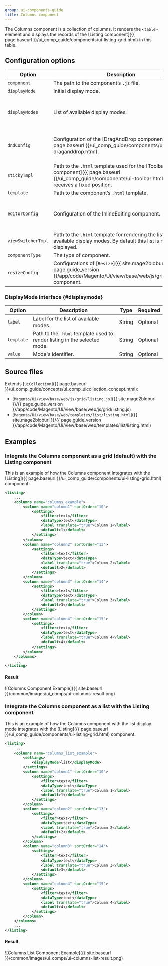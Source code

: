 ```yaml
---
group: ui-components-guide
title: Columns component
---
```


The Columns component is a collection of columns. It renders the `<table>` element and displays the records of the [Listing component]({{ page.baseurl }}/ui_comp_guide/components/ui-listing-grid.html) in this table.

## Configuration options

| Option | Description | Type | Default |
| --- | --- | --- | --- |
| `component` | The path to the component’s `.js` file. | String | `Magento_Ui/js/grid/listing` |
| `displayMode` | Initial display mode. | String | `'grid'` |
| `displayModes` | List of available display modes. | {<br />[name: string]: [DisplayMode](#displaymode)<br />} |  `{grid: {value: 'grid',label: 'Grid',template: '${ $.template }'},list: {value: 'list',label: 'List',template: '${ $.listTemplate }'}}` |
| `dndConfig` | Configuration of the [DragAndDrop component]({{ page.baseurl }}/ui_comp_guide/components/ui-draganddrop.html). | Object | Specified in the [DragAndDrop component configuration]({{ page.baseurl }}/ui_comp_guide/components/ui-draganddrop.html). |
| `stickyTmpl` | Path to the `.html` template used for the [Toolbar component]({{ page.baseurl }}/ui_comp_guide/components/ui-toolbar.html) when it receives a fixed position. | String | `ui/grid/sticky/listing` |
| `template` | Path to the component’s `.html` template. | String | `ui/grid/listing` |
| `editorConfig` | Configuration of the InlineEditing component. | Object | Specified in the [InlineEditing component configuration]({{ page.baseurl }}/ui_comp_guide/components/ui-insertlisting.html). |
| `viewSwitcherTmpl` | Path to the `.html` template for rendering the list of available display modes. By default this list is not displayed. | String | `ui/grid/view-switcher` |
| `componentType` | The type of component. | String | `columns` |
| `resizeConfig` | Configurations of [`Resize`]({{ site.mage2bloburl }}/{{ page.guide_version }}/app/code/Magento/Ui/view/base/web/js/grid/resize.js) component. | Object | `{name: '${ $.name }_resize',columnsProvider: '${ $.name }',component: 'Magento_Ui/js/grid/resize',enabled: false}` |

### DisplayMode interface {#displaymode}

| Option | Description | Type | Required |
| --- | --- | --- | --- |
| `label` | Label for the list of available modes. | String | Optional |
| `template` | Path to the `.html` template used to render listing in the selected mode. | String | Optional |
| `value` | Mode's identifier. | String | Optional |

## Source files

Extends [`uiCollection`]({{ page.baseurl }}/ui_comp_guide/concepts/ui_comp_uicollection_concept.html):

-  [`Magento/Ui/view/base/web/js/grid/listing.js`]({{ site.mage2bloburl }}/{{ page.guide_version }}/app/code/Magento/Ui/view/base/web/js/grid/listing.js)
-  [`Magento/Ui/view/base/web/templates/list/listing.html`]({{ site.mage2bloburl }}/{{ page.guide_version }}/app/code/Magento/Ui/view/base/web/templates/list/listing.html)

## Examples

### Integrate the Columns component as a grid (default) with the Listing component

This is an example of how the Columns component integrates with the [Listing]({{ page.baseurl }}/ui_comp_guide/components/ui-listing-grid.html) component:

```xml
<listing>
    ...
    <columns name="columns_example">
        <column name="column1" sortOrder="10">
            <settings>
                <filter>text</filter>
                <dataType>text</dataType>
                <label translate="true">Column 1</label>
                <default>1</default>
            </settings>
        </column>
        <column name="column2" sortOrder="13">
            <settings>
                <filter>text</filter>
                <dataType>text</dataType>
                <label translate="true">Column 2</label>
                <default>2</default>
            </settings>
        </column>
        <column name="column3" sortOrder="14">
            <settings>
                <filter>text</filter>
                <dataType>text</dataType>
                <label translate="true">Column 3</label>
                <default>3</default>
            </settings>
        </column>
        <column name="column4" sortOrder="15">
            <settings>
                <filter>text</filter>
                <dataType>text</dataType>
                <label translate="true">Column 4</label>
                <default>4</default>
            </settings>
        </column>
    </columns>
    ...
</listing>
```

#### Result

![Columns Component Example]({{ site.baseurl }}/common/images/ui_comps/ui-columns-result.png)

### Integrate the Columns component as a list with the Listing component

This is an example of how the Columns component with the list display mode integrates with the [Listing]({{ page.baseurl }}/ui_comp_guide/components/ui-listing-grid.html) component:

```xml
<listing>
    ...
    <columns name="columns_list_example">
        <settings>
            <displayMode>list</displayMode>
        </settings>
        <column name="column1" sortOrder="10">
            <settings>
                <filter>text</filter>
                <dataType>text</dataType>
                <label translate="true">Column 1</label>
                <default>1</default>
            </settings>
        </column>
        <column name="column2" sortOrder="13">
            <settings>
                <filter>text</filter>
                <dataType>text</dataType>
                <label translate="true">Column 2</label>
                <default>2</default>
            </settings>
        </column>
        <column name="column3" sortOrder="14">
            <settings>
                <filter>text</filter>
                <dataType>text</dataType>
                <label translate="true">Column 3</label>
                <default>3</default>
            </settings>
        </column>
        <column name="column4" sortOrder="15">
            <settings>
                <filter>text</filter>
                <dataType>text</dataType>
                <label translate="true">Column 4</label>
                <default>4</default>
            </settings>
        </column>
    </columns>
    ...
</listing>
```

#### Result

![Columns List Component Example]({{ site.baseurl }}/common/images/ui_comps/ui-columns-list-result.png)
